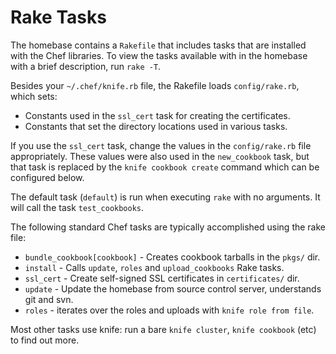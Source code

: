 
Rake Tasks
==========

The homebase contains a `Rakefile` that includes tasks that are installed with the Chef libraries. To view the tasks available with in the homebase with a brief description, run `rake -T`.

Besides your `~/.chef/knife.rb` file, the Rakefile loads `config/rake.rb`, which sets:

* Constants used in the `ssl_cert` task for creating the certificates.
* Constants that set the directory locations used in various tasks.

If you use the `ssl_cert` task, change the values in the `config/rake.rb` file appropriately. These values were also used in the `new_cookbook` task, but that task is replaced by the `knife cookbook create` command which can be configured below.

The default task (`default`) is run when executing `rake` with no arguments. It will call the task `test_cookbooks`.

The following standard Chef tasks are typically accomplished using the rake file:

* `bundle_cookbook[cookbook]` - Creates cookbook tarballs in the `pkgs/` dir.
* `install` - Calls `update`, `roles` and `upload_cookbooks` Rake tasks.
* `ssl_cert` - Create self-signed SSL certificates in `certificates/` dir.
* `update` - Update the homebase from source control server, understands git and svn.
* `roles` - iterates over the roles and uploads with `knife role from file`.

Most other tasks use knife: run a bare `knife cluster`, `knife cookbook` (etc) to find out more.
